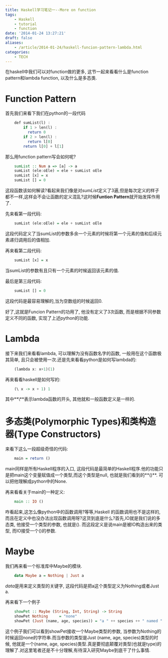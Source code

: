```yaml
---
title: Haskell学习笔记一--More on function
tags:
    - Haskell
    - tutorial
    - function
date: '2014-01-24 13:27:21'
draft: false
aliases:
    - /article/2014-01-24/haskell-funcion-pattern-lambda.html
categories:
    - TECH 
---
```

  
在haskell中我们可以对function做的更多, 这节一起来看看什么是function pattern和lambda function, 以及什么是多态类.  
  
Function Pattern  
===  
首先我们来看下我们在python的一段代码  
```Haskell
    def sumList(l) :  
        if 1 > len(l) :  
          return 0
        if 2 > len(l) :  
          return l[0] 
        return l[0] + l[1] 
```
那么用function pattern写会如何呢?  

```Haskell
    sumList :: Num a => [a] -> a  
    sumList (ele:oEle) = ele + sumList oEle  
    sumList [x] = x
    sumList [] = 0
```

这段函数该如何解读?看起来我们像是对*sumList*定义了3遍,但是每次定义的样子都不一样,这样会不会让函数的定义混乱?这时候**Funtion Pattern**就开始发挥作用了.  

先来看第一段代码:  
```Haskell
    sumList (ele:oEle) = ele + sumList oEle  
```

这段代码定义了当sumList的参数多余一个元素的时候将第一个元素的值和后续元素递归调用后的值相加.  
  
再来看第二段代码:  

```Haskell
    sumList [x] = x
```

当sumList的参数有且只有一个元素的时候返回该元素的值.  
  
最后是第三段代码:  
```Haskell
    sumList [] = 0
```
这段代码是最容易理解的,当为空数组的时候返回0.  
  
好了,这就是Funcion Pattern的功用了, 他没有定义了3次函数, 而是根据不同参数定义不同的函数, 实现了上述python的功能.  
  
Lambda  
===  
接下来我们来看看lambda, 可以理解为没有函数名字的函数, 一般用在这个函数极其简单, 且只会被使用一次.还是先来看看python是如何写lambda的:  

```Haskell
    (lambda x: x+1)(1)
```
  
再来看看haskell是如何写的:  

```Haskell
    (\ x -> x + 1) 1
```

其中**\\**表示lambda函数的开头, 其他就和一般函数定义是一样的.  

多态类(Polymorphic Types)和类构造器(Type Constructors)
===  
来看下这么一段超级奇怪的代码:  

```Haskell
    main = return ()
```

main同样是所有Haskell程序的入口, 这段代码是最简单的Haskell程序.他的功能只是把main这个变量赋值成一个类型,而这个类型是null, 也就是我们看到的**()**. 可以把他理解成python中的None.
  
再来看看关于main的一种定义:  

```Haskell
    main :: IO ()
```

咋看起来,这怎么像python中的函数调用?等等,Haskell 的函数调用也不是这样的,而且在定义中也没办法出现函数调用呀?这货到底是什么?首先,IO就是我们说的多态类, 他接受一个类型的参数, 也就是\(\). 而这段定义是说main是被IO构造出来的类型, 而IO接受一个()的参数.  
  
Maybe  
====  
我们再来看一个标准库中Maybe的模块.  

```Haskell
    data Maybe a = Nothing | Just a
```

*data*是用来定义类型的关键字, 这段代码是把a这个类型定义为Nothing或者Just a.  
  
再来看下一个例子  

```Haskell
    showPet :: Maybe (String, Int, String) -> String
    showPet Nothing		= "none"
    showPet (Just (name, age, species))	= "a " ++ species ++ " named " ++ name ++ ", aged " ++ (show age)
```

这个例子我们可以看到showPet接收一个Maybe类型的参数, 当参数为Nothing的时候返回none的字符串.而当参数的类型是Just (name, age, species)类型的时候, 他就是一个(name, age, species)类型.真是要彻底颠覆对类型(也就是type)的理解了.对这里笔者还是不十分理解,有待深入研究Maybe到底干了什么事情.
